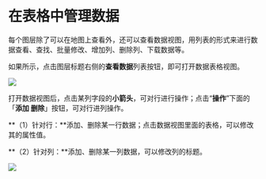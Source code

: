 # 在表格中管理数据

每个图层除了可以在地图上查看外，还可以查看数据视图，用列表的形式来进行数据查看、查找、批量修改、增加列、删除列、下载数据等。

如果所示，点击图层标题右侧的**查看数据**列表按钮，即可打开数据表格视图。

![](http://pic.dituwuyou.com/map%2Fpicture%2F%E6%95%B0%E6%8D%AE%E8%A7%86%E5%9B%BE1.png)

打开数据视图后，点击某列字段的**小箭头**，可对行进行操作；点击“**操作**”下面的「**添加 删除**」按钮，可对行进列操作。

**（1）针对行：**添加、删除某一行数据；点击数据视图里面的表格，可以修改其的属性值。

**（2）针对列：**添加、删除某一列数据，可以修改列的标题。

![](http://pic.dituwuyou.com/map%2Fpicture%2F%E6%95%B0%E6%8D%AE%E5%9C%B0%E5%9B%BE24.jpg)


